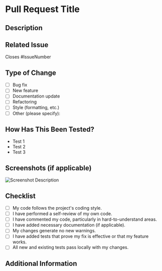 # Pull Request Title

## Description
<!-- Provide a concise description of the changes introduced by this PR. -->

## Related Issue
<!-- Link to the issue this PR addresses (e.g., closes #123). -->
Closes #IssueNumber

## Type of Change
<!-- Please delete options that are not relevant. -->
- [ ] Bug fix
- [ ] New feature
- [ ] Documentation update
- [ ] Refactoring
- [ ] Style (formatting, etc.)
- [ ] Other (please specify):

## How Has This Been Tested?
<!-- Describe the tests you've run to verify your changes. -->
- Test 1
- Test 2
- Test 3

## Screenshots (if applicable)
<!-- Add screenshots to help explain your changes. -->
![Screenshot Description](URL)

## Checklist
- [ ] My code follows the project's coding style.
- [ ] I have performed a self-review of my own code.
- [ ] I have commented my code, particularly in hard-to-understand areas.
- [ ] I have added necessary documentation (if applicable).
- [ ] My changes generate no new warnings.
- [ ] I have added tests that prove my fix is effective or that my feature works.
- [ ] All new and existing tests pass locally with my changes.

## Additional Information
<!-- Any additional context or information related to this PR. -->
